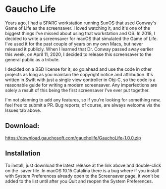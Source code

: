 # Gaucho Life

Years ago, I had a SPARC workstation running SunOS that used Conway's Game of Life as the screensaver.  I loved watching it, and it's one of the biggest things I've missed about using that workstation and OS.  In 2018, I decided to write a screensaver for macOS that simulated the Game of Life.  I've used it for the past couple of years on my own Macs, but never released it publicly.  When I learned that Dr. Conway passed away earlier this week, on April 11, 2020, I decided to release this screensaver to the general public as a tribute.  

I decided on a BSD license for it, so go ahead and use the code in other projects as long as you maintain the copyright notice and attribution.  It's written in Swift with just a single view controller in Obj-C, so the code is a reasonable guide for writing a modern screensaver.  Any imperfections are solely a result of this being the first screensaver I've ever put together.

I'm not planning to add any features, so if you're looking for something new, feel free to submit a PR.  Bug reports, of course, are always welcome via the Issues tab above.

## Download:
https://download.gauchosoft.com/gaucholife/GauchoLife-1.0.0.zip

## Installation

To install, just download the latest release at the link above and double-click on the .saver file.  In macOS 10.15 Catalina there is a bug where if you install with System Preferences already open to the Screensaver page, it won't be added to the list until after you Quit and reopen the System Preferences.
